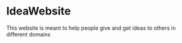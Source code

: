 # IdeaWebsite
This website is meant to help people give and get ideas to others in different domains
